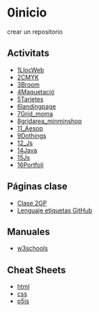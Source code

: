 # 0inicio
crear un repositorio

## Activitats
* [1LlocWeb](https://20096761.github.io/1llocweb/)
* [2CMYK](https://20096761.github.io/cmyk/)
* [3Broom](https://20096761.github.io/3broom/)
* [4Maquetació](https://20096761.github.io/4_maquetacion/)
* [5Tarjetes](https://20096761.github.io/6_Tarjetes/)
* [6landingpage](https://20096761.github.io/7landingpage/)
* [7Grid_moma](https://20096761.github.io/8Grid/)
* [8gridarea_minminshop](https://20096761.github.io/8Gridarea_minminshop/)
* [11_Aesop]()
* [9Dothings](https://20096761.github.io/13_dothings/)
* [12_Js](https://20096761.github.io/12_js/)
* [14Java](https://20096761.github.io/14_document_js/)
* [15Js](https://20096761.github.io/15_js/)
* [16Portfoli](https://20096761.github.io/16_portfoli/)

## Páginas clase
* [Clase 2GP](https://arquesm.github.io/2GP) 
* [Lenguaje etiquetas GitHub](https://github.com/adam-p/markdown-here/wiki/Markdown-Cheatsheet) 

## Manuales
* [w3schools](https://www.w3schools.com) 

## Cheat Sheets
* [html](https://websitesetup.org/html5-cheat-sheet/)
* [css](https://websitesetup.org/wp-content/uploads/2016/10/wsu-css-cheat-sheet.pdf)
* [p5js](https://github.com/bmoren/p5js-cheat-sheet)
